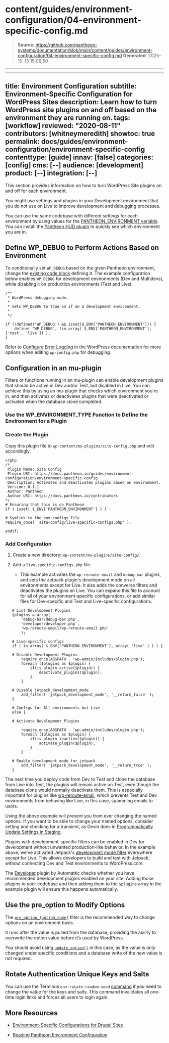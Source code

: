 # content/guides/environment-configuration/04-environment-specific-config.md

> **Source**: https://github.com/pantheon-systems/documentation/blob/main/content/guides/environment-configuration/04-environment-specific-config.md
> **Generated**: 2025-10-13 15:06:50

---

---
title: Environment Configuration
subtitle: Environment-Specific Configuration for WordPress Sites
description: Learn how to turn WordPress site plugins on and off based on the environment they are running on.
tags: [workflow]
reviewed: "2020-08-11"
contributors: [whitneymeredith]
showtoc: true
permalink: docs/guides/environment-configuration/environment-specific-config
contenttype: [guide]
innav: [false]
categories: [config]
cms: [--]
audience: [development]
product: [--]
integration: [--]
---

This section provides information on how to turn WordPress Site plugins on and off for each environment.

You might use settings and plugins in your Development environment that you do not use on Live to improve development and debugging processes.

You can use the same codebase with different settings for each environment by using values for the [PANTHEON_ENVIRONMENT variable](/guides/environment-configuration/read-environment-config). You can install the [Pantheon HUD plugin](https://wordpress.org/plugins/pantheon-hud/) to quickly see which environment you are in. 

## Define WP_DEBUG to Perform Actions Based on Environment

To conditionally set `WP_DEBUG` based on the given Pantheon environment, change the [existing code block](https://github.com/pantheon-systems/WordPress/blob/default/wp-config.php#L72-L74) defining it. The example configuration below enables `WP_DEBUG` for development environments (Dev and Multidevs), while disabling it on production environments (Test and Live):

```php:title=wp-config.php
/**
 * WordPress debugging mode.
 *
 * Sets WP_DEBUG to true on if on a development environment.
 *
 */

if (!defined('WP_DEBUG') && isset($_ENV['PANTHEON_ENVIRONMENT'])) {
    define( 'WP_DEBUG', !in_array( $_ENV['PANTHEON_ENVIRONMENT'], ['test', 'live']) );
}
```

Refer to [Configure Error Logging](https://wordpress.org/support/article/editing-wp-config-php/#configure-error-logging) in the WordPress documentation for more options when editing `wp-config.php` for debugging.

## Configuration in an mu-plugin

Filters or functions running in an mu-plugin can enable development plugins that should be active in Dev and/or Test, but disabled in Live. You can achieve this by using an mu-plugin that checks which environment you're in, and then activates or deactivates plugins that were deactivated or activated when the database clone completed.

### Use the WP_ENVIRONMENT_TYPE Function to Define the Environment for a Plugin

<Partial file="wp_get_environment_type.md" />

### Create the Plugin

Copy this plugin file to `wp-content/mu-plugins/site-config.php` and edit accordingly.

 ```php:title=site-config.php
<?php
/*
  Plugin Name: Site Config
  Plugin URI: https://docs.pantheon.io/guides/environment-configuration/environment-specific-config
  Description: Activates and deactivates plugins based on environment.
  Version: 0.1.1
  Author: Pantheon
  Author URI: https://docs.pantheon.io/contributors
*/
# Ensuring that this is on Pantheon
if ( isset( $_ENV['PANTHEON_ENVIRONMENT'] ) ) :

# Symlink to the env-configs file
require_once( 'site-config/live-specific-configs.php' );

endif;
```

### Add Configuration

1. Create a new directory: `wp-content/mu-plugins/site-config/`.

1. Add a `live-specific-configs.php` file.

    -  This example activates the `wp-reroute-email` and `debug-bar` plugins, and sets the Jetpack plugin's development mode on all environments except for Live. It also adds the converse filters and deactivates the plugins on Live. You can expand this file to account for all of your environment-specific configurations, or add similar files for Dev-specific and Test and Live-specific configurations.

 ```php:title=live-specific-configs.php
    # List Development Plugins
    $plugins = array(
        'debug-bar/debug-bar.php',
        'developer/developer.php',
        'wp-reroute-email/wp-reroute-email.php'
        );

    # Live-specific configs
    if ( in_array( $_ENV['PANTHEON_ENVIRONMENT'], array( 'live' ) ) ) {

    # Disable Development Plugins
        require_once(ABSPATH . 'wp-admin/includes/plugin.php');
        foreach ($plugins as $plugin) {
            if(is_plugin_active($plugin)) {
	            deactivate_plugins($plugin);
            }
        }

    # Disable jetpack_development_mode
        add_filter( 'jetpack_development_mode', '__return_false' );
    }

    # Configs for All environments but Live
    else {

   	# Activate Development Plugins

        require_once(ABSPATH . 'wp-admin/includes/plugin.php');
        foreach ($plugins as $plugin) {
            if(is_plugin_inactive($plugin)) {
                activate_plugin($plugin);
            }
        }

    # Enable development mode for jetpack
        add_filter( 'jetpack_development_mode', '__return_true' );
    }
 ```


The next time you deploy code from Dev to Test and clone the database from Live into Test, the plugins will remain active on Test, even though the database clone would normally deactivate them. This is especially important for plugins like [wp-reroute-email](https://wordpress.org/plugins/wp-reroute-email/), which prevents Test and Dev environments from behaving like Live, in this case, spamming emails to users.

Using the above example will prevent you from ever changing the named options. If you want to be able to change your named options, consider setting and checking for a transient, as Devin does in [Programmatically Update Settings in Staging](https://wptheming.com/2015/08/programmatically-update-staging-settings/).

Plugins with development-specific filters can be enabled in Dev for development without unwanted production-like behavior. In the example above, we've activated Jetpack's [development mode filter](https://jetpack.com/support/development-mode/) everywhere except for Live. This allows developers to build and test with Jetpack, without connecting Dev and Test environments to WordPress.com.

The [Developer](https://wordpress.org/plugins/developer/) plugin by Automattic checks whether you have recommended development plugins enabled on your site. Adding those plugins to your codebase and then adding them to the `$plugins` array in the example plugin will ensure this happens automatically.

## Use the pre_option to Modify Options

The [`pre_option_(option_name)`](https://codex.wordpress.org/Plugin_API/Filter_Reference/pre_option_(option_name)) filter is the recommended way to change options on an environment basis.

It runs after the value is pulled from the database, providing the ability to overwrite the option value before it’s used by WordPress.

You should avoid using [`update_option()`](https://codex.wordpress.org/Function_Reference/update_option) in this case, as the value is only changed under specific conditions and a database write of the new value is not required.

## Rotate Authentication Unique Keys and Salts

You can use the Terminus `env:rotate-random-seed` [command](/terminus/commands/env-rotate-random-seed) if you need to change the value for the keys and salts. This command invalidates all one-time login links and forces all users to login again.

## More Resources

- [Environment-Specific Configurations for Drupal Sites](/guides/environment-configuration/environment-specific-config-drupal)

- [Reading Pantheon Environment Configuration](/guides/environment-configuration/read-environment-config)
